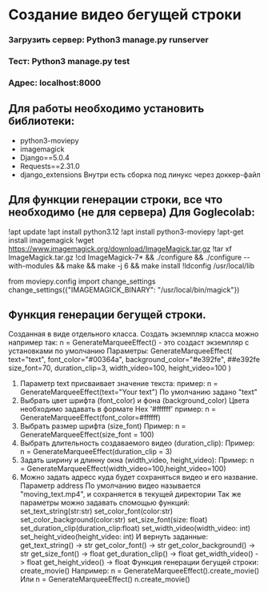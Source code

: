 # Создание видео бегущей строки

### Загрузить сервер: Python3 manage.py runserver

### Тест: Python3 manage.py test
### Адрес: localhost:8000
## Для работы необходимо установить библиотеки:
 - python3-moviepy
 - imagemagick
 - Django==5.0.4
 - Requests==2.31.0
 - django_extensions
 Внутри есть сборка под линукс через доккер-файл
 ## Для функции генерации строки, все что необходимо (не для сервера) Для Goglecolab:
!apt update
!apt install python3.12
!apt install python3-moviepy
!apt-get install imagemagick
!wget https://www.imagemagick.org/download/ImageMagick.tar.gz
!tar xf ImageMagick.tar.gz 
!cd ImageMagick-7* && ./configure && ./configure --with-modules && make && make -j 6 && make install
!ldconfig /usr/local/lib

from moviepy.config import change_settings
change_settings({"IMAGEMAGICK_BINARY": "/usr/local/bin/magick"})


## Функция генерации бегущей строки.
Созданная в виде отдельного класса.
Создать экземпляр класса можно например так:
    n = GenerateMarqueeEffect() - это создаст экземпляр с установками по умолчанию
Параметры:
GenerateMarqueeEffect(
        text="text",
        font_color="#00364a",
        background_color="#e392fe",  ##e392fe
        size_font=70,
        duration_clip=3,
        width_video=100,
        height_video=100
        )
1. Параметр text присваивает значение текста:
пример:
    n = GenerateMarqueeEffect(text="Your text")
    По умолчанию задано "text"
2. Выбрать цвет шрифта (font_color) и фона (background_color)
Цвета необходимо задавать в формате Hex '#ffffff'
пример:
    n = GenerateMarqueeEffect(font_color=#ffffff)
3. Выбрать размер шрифта (size_font)
Пример:
n = GenerateMarqueeEffect(size_font = 100)
4. Выбрать длительность создаваемого видео (duration_clip):
Пример:
n = GenerateMarqueeEffect(duration_clip = 3)
5. Задать ширину и длинну окна (width_video, height_video):
Пример:
n = GenerateMarqueeEffect(width_video=100,height_video=100)
6. Можно задать адресс куда будет сохраняться видео и его название. 
Параметр address
По умолчанию видео называется "moving_text.mp4", и сохраняется в текущей директории
Так же параметры можно задавать спомощью функций:
    set_text_string(str:str)
    set_color_font(color:str)
    set_color_background(color:str)
    set_size_font(size: float)
    set_duration_clip(duration_clip:float)
    set_width_video(width_video: int)
    set_height_video(height_video: int)
И вернуть заданные:
    get_text_string() -> str
    get_color_font() -> str
    get_color_background() -> str
    get_size_font() -> float
    get_duration_clip() -> float
    get_width_video() -> float
    get_height_video() -> float
Функция генерации бегущей строки:    
    create_movie()
Например:
    n = GenerateMarqueeEffect().create_movie()
Или
    n = GenerateMarqueeEffect()
    n.create_movie()

